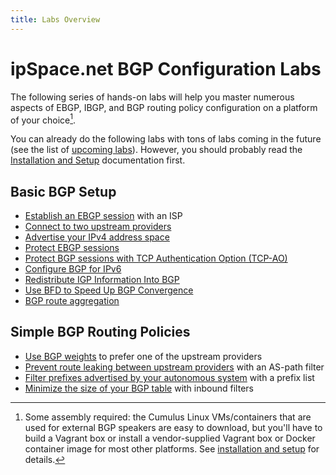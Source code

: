 ```yaml
---
title: Labs Overview
---
```

# ipSpace.net BGP Configuration Labs

The following series of hands-on labs will help you master numerous aspects of EBGP, IBGP, and BGP routing policy configuration on a platform of your choice[^PC].

[^PC]: Some assembly required: the Cumulus Linux VMs/containers that are used for external BGP speakers are easy to download, but you'll have to build a Vagrant box or install a vendor-supplied Vagrant box or Docker container image for most other platforms. See [installation and setup](1-setup.md) for details.

You can already do the following labs with tons of labs coming in the future (see the list of [upcoming labs](3-upcoming.md)). However, you should probably read the [Installation and Setup](1-setup.md) documentation first.

## Basic BGP Setup

* [Establish an EBGP session](basic/1-session.md) with an ISP
* [Connect to two upstream providers](basic/2-multihomed.md)
* [Advertise your IPv4 address space](basic/3-originate.md)
* [Protect EBGP sessions](basic/6-protect.md)
* [Protect BGP sessions with TCP Authentication Option (TCP-AO)](basic/9-ao.md)
* [Configure BGP for IPv6](basic/4-ipv6.md)
* [Redistribute IGP Information Into BGP](basic/5-redistribute.md)
* [Use BFD to Speed Up BGP Convergence](basic/7-bfd.md)
* [BGP route aggregation](basic/8-aggregate.md)

## Simple BGP Routing Policies

* [Use BGP weights](policy/1-weights.md) to prefer one of the upstream providers
* [Prevent route leaking between upstream providers](policy/2-stop-transit.md) with an AS-path filter
* [Filter prefixes advertised by your autonomous system](policy/3-prefix.md) with a prefix list
* [Minimize the size of your BGP table](policy/4-reduce.md) with inbound filters
